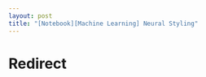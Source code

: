 ```yaml
---
layout: post
title: "[Notebook][Machine Learning] Neural Styling"
---
```


# Redirect
<script>
window.location.replace("https://github.com/mahatt/notebooks/blob/main/ml/Neural%20Styling.ipynb");
</script>